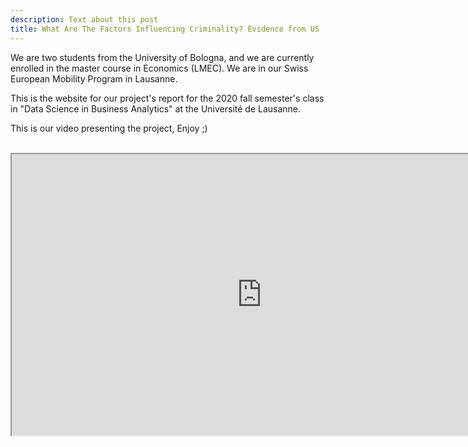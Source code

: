 ```yaml
---
description: Text about this post
title: What Are The Factors Influencing Criminality? Evidence from US
---
```


We are two students from the University of Bologna, and we are currently enrolled in the master course in Economics (LMEC). We are in our Swiss European Mobility Program in Lausanne.

This is the website for our project's report for the 2020 fall semester's class in "Data Science in Business Analytics" at the Université de Lausanne.

This is our video presenting the project, 
Enjoy ;)

<br>
<center>
<iframe width="800" height="450"
src="https://www.youtube.com/embed/KVIhgNUZG6I">
</iframe>
</center>